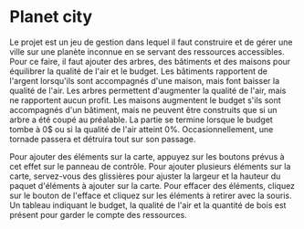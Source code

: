 # Planet city

Le projet est un jeu de gestion dans lequel il faut construire et de gérer une ville sur une planète inconnue en se servant des ressources accessibles. Pour ce faire, il faut ajouter des arbres, des bâtiments et des maisons pour équilibrer la qualité de l'air et le budget. Les bâtiments rapportent de l'argent lorsqu'ils sont accompagnés d'une maison, mais font baisser la qualité de l'air. Les arbres permettent d'augmenter la qualité de l'air, mais ne rapportent aucun profit. Les maisons augmentent le budget s'ils sont accompagnés d'un bâtiment, mais ne peuvent être construits que si un arbre a été coupé au préalable. La partie se termine lorsque le budget tombe à 0$ ou si la qualité de l'air atteint 0%. Occasionnellement, une tornade passera et détruira tout sur son passage.

Pour ajouter des éléments sur la carte, appuyez sur les boutons prévus à cet effet sur le panneau de contrôle. Pour ajouter plusieurs éléments sur la carte, servez-vous des glissières pour ajuster la largeur et la hauteur du paquet d'éléments à ajouter sur la carte. Pour effacer des éléments, cliquez sur le bouton de l'efface et cliquez sur les éléments à retirer avec la souris. Un tableau indiquant le budget, la qualité de l'air et la quantité de bois est présent pour garder le compte des ressources.
